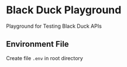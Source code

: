 # Black Duck Playground

Playground for Testing Black Duck APIs

## Environment File

Create file `.env` in root directory

```plaintext

```
